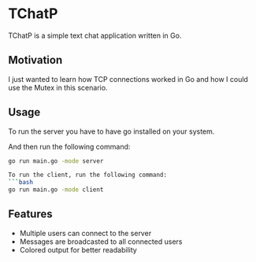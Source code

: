 # TChatP

TChatP is a simple text chat application written in Go.

## Motivation

I just wanted to learn how TCP connections worked in Go and how I could use the Mutex in this scenario.

## Usage

To run the server you have to have go installed on your system.

And then run the following command:
```bash
go run main.go -mode server

To run the client, run the following command:
```bash
go run main.go -mode client
```

## Features

- Multiple users can connect to the server
- Messages are broadcasted to all connected users
- Colored output for better readability

